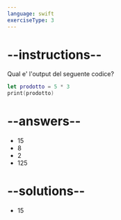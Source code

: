 ```yaml
---
language: swift
exerciseType: 3
---
```


# --instructions--

Qual e' l'output del seguente codice?
```swift
let prodotto = 5 * 3
print(prodotto)
```

# --answers--

- 15
- 8
- 2
- 125

# --solutions--

- 15
